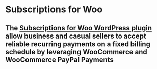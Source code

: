 # Subscriptions for Woo
## The [Subscriptions for Woo WordPress plugin](https://wp-subscriptions.com/) allow business and casual sellers to accept reliable recurring payments on a fixed billing schedule by leveraging WooCommerce and WooCommerce PayPal Payments
